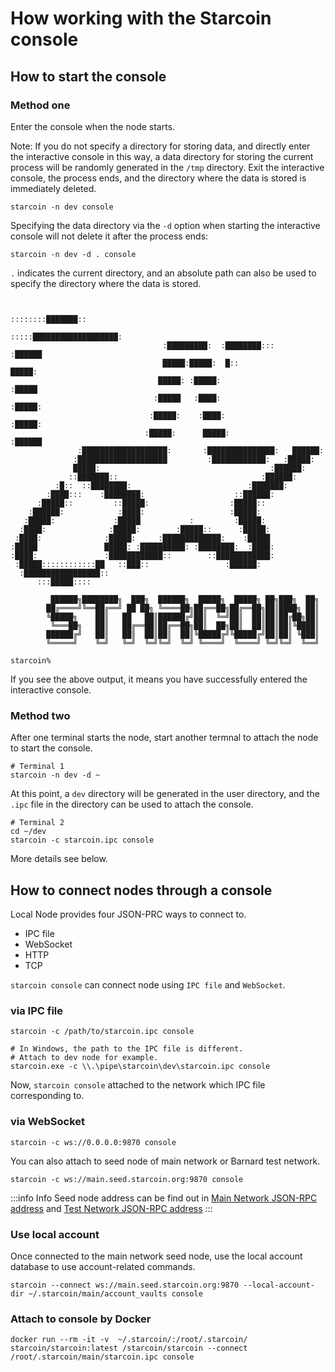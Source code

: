 # How working with the Starcoin console

## How to start the console

### Method one

Enter the console when the node starts.

Note: If you do not specify a directory for storing data, and directly enter the interactive console in this way, a data directory for storing the current process will be randomly generated in the `/tmp` directory.
Exit the interactive console, the process ends, and the directory where the data is stored is immediately deleted.

```shell
starcoin -n dev console
```

Specifying the data directory via the `-d` option when starting the interactive console will not delete it after the process ends:

```shell
starcoin -n dev -d . console
```

`.` indicates the current directory, and an absolute path can also be used to specify the directory where the data is stored.

```shell

                                                      ::::::::███████::
                                                :::::███████████████████:
                                  :█████████:  :████████:::        :██████
                                  █████:█████:  █::                  █████:
                                 █████: :█████:                     :█████
                                :█████   :████:                    :█████:
                               :█████:    :████:                  :█████:
                              :█████:      █████:               :██████
               :███████████████████:       :███████████████:   ██████:
              :████████████████████         :████████████:   :█████:
              █████:                                      :██████:
             ::███████::                                :██████:
          :█::  ::████████:                          :███████:
        :████:::    :████████:                    ::██████:
      :█████::         ::█████:                  :█████::
    :██████:            :████:                   :█████:
   :█████:             :█████           :         :█████:
  :████:              :█████:        :█████::      :█████:
 :████:              :█████:     :█████████████:    :█████
:█████               █████: :██████████: :████████:  :████:
:████:               :████████████::        ::████████████:
 :█████::::::::::::██   ::███::                 :██████:
  :█████████████████::
      :::█████::::

         ██████╗████████╗  ███╗  ██████╗  █████╗  █████╗ ██╗███╗  ██╗
        ██╔════╝╚══██╔══╝ ██ ██╗ ╚════██╗██╔══██╗██╔══██╗██║████╗ ██║
        ╚█████╗    ██║   ██   ██║██████╔╝██║  ╚═╝██║  ██║██║██╔██╗██║
         ╚═══██╗   ██║   ██╔══██║██╔══██╗██║  ██╗██║  ██║██║██║╚████║
        ██████╔╝   ██║   ██║  ██║██║  ██║╚█████╔╝╚█████╔╝██║██║ ╚███║
        ╚═════╝    ╚═╝   ╚═╝  ╚═╝╚═╝  ╚═╝ ╚════╝  ╚════╝ ╚═╝╚═╝  ╚══╝

starcoin%
```

If you see the above output, it means you have successfully entered the interactive console.

### Method two

After one terminal starts the node, start another termnal to attach the node to start the console.

```shell
# Terminal 1
starcoin -n dev -d ~
```

At this point, a `dev` directory will be generated in the user directory, and the `.ipc` file in the directory can be used to attach the console.

```shell
# Terminal 2
cd ~/dev
starcoin -c starcoin.ipc console
```

More details see below.

## How to connect nodes through a console

Local Node provides four JSON-PRC ways to connect to.

- IPC file
- WebSocket
- HTTP
- TCP

`starcoin console` can connect node using `IPC file` and `WebSocket`.

### via IPC file

```shell
starcoin -c /path/to/starcoin.ipc console

# In Windows, the path to the IPC file is different.
# Attach to dev node for example.
starcoin.exe -c \\.\pipe\starcoin\dev\starcoin.ipc console
```

Now, `starcoin console` attached to the network which IPC file corresponding to.

### via WebSocket

```shell
starcoin -c ws://0.0.0.0:9870 console
```

You can also attach to seed node of main network or Barnard test network.

```shell
starcoin -c ws://main.seed.starcoin.org:9870 console
```

:::info Info
Seed node address can be find out in [Main Network JSON-RPC address](06-main-network.md#seed-node-json-rpc) and [Test Network JSON-RPC address](04-test-network.md#seed-node-json-rpc)
:::

### Use local account

Once connected to the main network seed node, use the local account database to use account-related commands.

```shell
starcoin --connect ws://main.seed.starcoin.org:9870 --local-account-dir ~/.starcoin/main/account_vaults console
```

### Attach to console by Docker

```shell
docker run --rm -it -v  ~/.starcoin/:/root/.starcoin/ starcoin/starcoin:latest /starcoin/starcoin --connect /root/.starcoin/main/starcoin.ipc console
```
